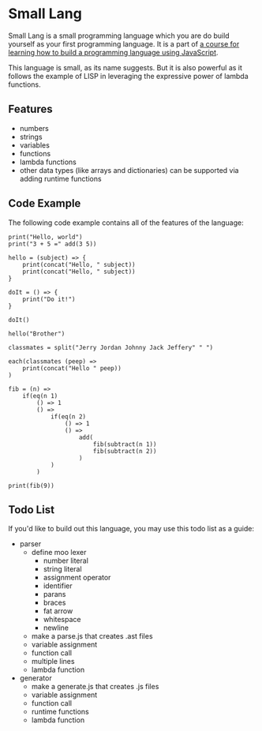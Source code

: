 # Small Lang

Small Lang is a small programming language which you are do build yourself
as your first programming language. It is a part of [a course for learning
how to build a programming language using JavaScript](https://www.youtube.com/watch?v=5CS0CNVsn4I&list=PLSq9OFrD2Q3DasoOa54Vm9Mr8CATyTbLF).

This language is small, as its name suggests. But it is also powerful
as it follows the example of LISP in leveraging the expressive power of
lambda functions.

## Features

* numbers
* strings
* variables
* functions
* lambda functions
* other data types (like arrays and dictionaries) can be supported via
adding runtime functions

## Code Example

The following code example contains all of the features of the language:

```
print("Hello, world")
print("3 + 5 =" add(3 5))

hello = (subject) => {
    print(concat("Hello, " subject))
    print(concat("Hello, " subject))
}

doIt = () => {
    print("Do it!")
}

doIt()

hello("Brother")

classmates = split("Jerry Jordan Johnny Jack Jeffery" " ")

each(classmates (peep) =>
    print(concat("Hello " peep))
)

fib = (n) =>
    if(eq(n 1)
        () => 1
        () =>
            if(eq(n 2)
                () => 1
                () =>
                    add(
                        fib(subtract(n 1))
                        fib(subtract(n 2))
                    )
            )
        )

print(fib(9))
```

## Todo List

If you'd like to build out this language, you may use this todo list as a guide:

* parser
    * define moo lexer
        * number literal
        * string literal
        * assignment operator
        * identifier
        * parans
        * braces
        * fat arrow
        * whitespace
        * newline
    * make a parse.js that creates .ast files
    * variable assignment
    * function call
    * multiple lines
    * lambda function
* generator
    * make a generate.js that creates .js files
    * variable assignment
    * function call
    * runtime functions
    * lambda function